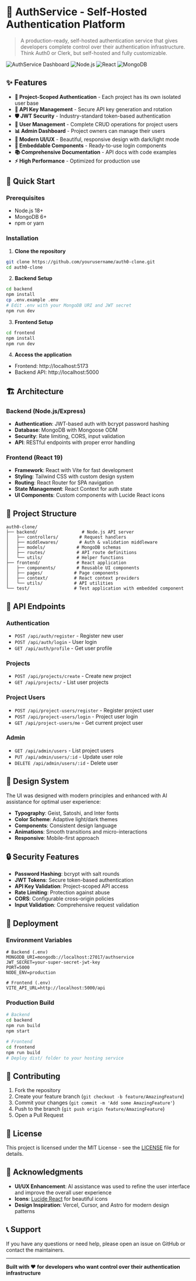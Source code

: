 # 🔐 AuthService - Self-Hosted Authentication Platform

> A production-ready, self-hosted authentication service that gives developers complete control over their authentication infrastructure. Think Auth0 or Clerk, but self-hosted and fully customizable.

![AuthService Dashboard](https://img.shields.io/badge/Status-Production%20Ready-brightgreen)
![Node.js](https://img.shields.io/badge/Backend-Node.js%20%7C%20Express-brightgreen)
![React](https://img.shields.io/badge/Frontend-React%2019%20%7C%20Vite-blue)
![MongoDB](https://img.shields.io/badge/Database-MongoDB%20%7C%20Mongoose-green)

## ✨ Features

- **🔐 Project-Scoped Authentication** - Each project has its own isolated user base
- **🔑 API Key Management** - Secure API key generation and rotation
- **🛡️ JWT Security** - Industry-standard token-based authentication
- **👥 User Management** - Complete CRUD operations for project users
- **📊 Admin Dashboard** - Project owners can manage their users
- **🎨 Modern UI/UX** - Beautiful, responsive design with dark/light mode
- **📱 Embeddable Components** - Ready-to-use login components
- **📚 Comprehensive Documentation** - API docs with code examples
- **⚡ High Performance** - Optimized for production use

## 🚀 Quick Start

### Prerequisites

- Node.js 18+ 
- MongoDB 6+
- npm or yarn

### Installation

1. **Clone the repository**
```bash
git clone https://github.com/yourusername/auth0-clone.git
cd auth0-clone
```

2. **Backend Setup**
```bash
cd backend
npm install
cp .env.example .env
# Edit .env with your MongoDB URI and JWT secret
npm run dev
```

3. **Frontend Setup**
```bash
cd frontend
npm install
npm run dev
```

4. **Access the application**
- Frontend: http://localhost:5173
- Backend API: http://localhost:5000

## 🏗️ Architecture

### Backend (Node.js/Express)
- **Authentication**: JWT-based auth with bcrypt password hashing
- **Database**: MongoDB with Mongoose ODM
- **Security**: Rate limiting, CORS, input validation
- **API**: RESTful endpoints with proper error handling

### Frontend (React 19)
- **Framework**: React with Vite for fast development
- **Styling**: Tailwind CSS with custom design system
- **Routing**: React Router for SPA navigation
- **State Management**: React Context for auth state
- **UI Components**: Custom components with Lucide React icons

## 📁 Project Structure

```
auth0-clone/
├── backend/                 # Node.js API server
│   ├── controllers/        # Request handlers
│   ├── middlewares/        # Auth & validation middleware
│   ├── models/            # MongoDB schemas
│   ├── routes/            # API route definitions
│   └── utils/             # Helper functions
├── frontend/              # React application
│   ├── components/        # Reusable UI components
│   ├── pages/            # Page components
│   ├── context/          # React context providers
│   └── utils/            # API utilities
└── test/                 # Test application with embedded component
```

## 🔧 API Endpoints

### Authentication
- `POST /api/auth/register` - Register new user
- `POST /api/auth/login` - User login
- `GET /api/auth/profile` - Get user profile

### Projects
- `POST /api/projects/create` - Create new project
- `GET /api/projects/` - List user projects

### Project Users
- `POST /api/project-users/register` - Register project user
- `POST /api/project-users/login` - Project user login
- `GET /api/project-users/me` - Get current project user

### Admin
- `GET /api/admin/users` - List project users
- `PUT /api/admin/users/:id` - Update user role
- `DELETE /api/admin/users/:id` - Delete user

## 🎨 Design System

The UI was designed with modern principles and enhanced with AI assistance for optimal user experience:

- **Typography**: Geist, Satoshi, and Inter fonts
- **Color Scheme**: Adaptive light/dark themes
- **Components**: Consistent design language
- **Animations**: Smooth transitions and micro-interactions
- **Responsive**: Mobile-first approach

## 🔒 Security Features

- **Password Hashing**: bcrypt with salt rounds
- **JWT Tokens**: Secure token-based authentication
- **API Key Validation**: Project-scoped API access
- **Rate Limiting**: Protection against abuse
- **CORS**: Configurable cross-origin policies
- **Input Validation**: Comprehensive request validation

## 🚀 Deployment

### Environment Variables

```env
# Backend (.env)
MONGODB_URI=mongodb://localhost:27017/authservice
JWT_SECRET=your-super-secret-jwt-key
PORT=5000
NODE_ENV=production

# Frontend (.env)
VITE_API_URL=http://localhost:5000/api
```

### Production Build

```bash
# Backend
cd backend
npm run build
npm start

# Frontend
cd frontend
npm run build
# Deploy dist/ folder to your hosting service
```

## 🤝 Contributing

1. Fork the repository
2. Create your feature branch (`git checkout -b feature/AmazingFeature`)
3. Commit your changes (`git commit -m 'Add some AmazingFeature'`)
4. Push to the branch (`git push origin feature/AmazingFeature`)
5. Open a Pull Request

## 📝 License

This project is licensed under the MIT License - see the [LICENSE](LICENSE) file for details.

## 🙏 Acknowledgments

- **UI/UX Enhancement**: AI assistance was used to refine the user interface and improve the overall user experience
- **Icons**: [Lucide React](https://lucide.dev/) for beautiful icons
- **Design Inspiration**: Vercel, Cursor, and Astro for modern design patterns

## 📞 Support

If you have any questions or need help, please open an issue on GitHub or contact the maintainers.

---

**Built with ❤️ for developers who want control over their authentication infrastructure**
